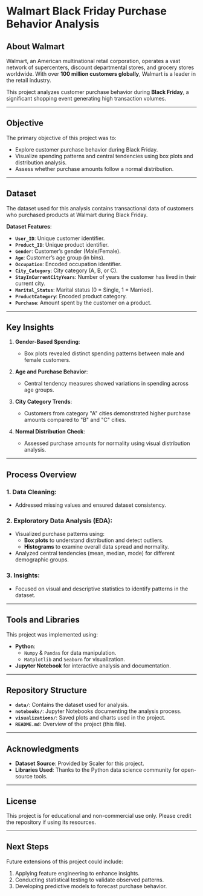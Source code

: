 # Walmart Black Friday Purchase Behavior Analysis

## About Walmart
Walmart, an American multinational retail corporation, operates a vast network of supercenters, discount departmental stores, and grocery stores worldwide. With over **100 million customers globally**, Walmart is a leader in the retail industry.

This project analyzes customer purchase behavior during **Black Friday**, a significant shopping event generating high transaction volumes.

---

## Objective
The primary objective of this project was to:
- Explore customer purchase behavior during Black Friday.
- Visualize spending patterns and central tendencies using box plots and distribution analysis.
- Assess whether purchase amounts follow a normal distribution.

---

## Dataset
The dataset used for this analysis contains transactional data of customers who purchased products at Walmart during Black Friday.

**Dataset Features**:
- **`User_ID`**: Unique customer identifier.
- **`Product_ID`**: Unique product identifier.
- **`Gender`**: Customer’s gender (Male/Female).
- **`Age`**: Customer’s age group (in bins).
- **`Occupation`**: Encoded occupation identifier.
- **`City_Category`**: City category (A, B, or C).
- **`StayInCurrentCityYears`**: Number of years the customer has lived in their current city.
- **`Marital_Status`**: Marital status (0 = Single, 1 = Married).
- **`ProductCategory`**: Encoded product category.
- **`Purchase`**: Amount spent by the customer on a product.

---

## Key Insights
1. **Gender-Based Spending**:
   - Box plots revealed distinct spending patterns between male and female customers.

2. **Age and Purchase Behavior**:
   - Central tendency measures showed variations in spending across age groups.

3. **City Category Trends**:
   - Customers from category "A" cities demonstrated higher purchase amounts compared to "B" and "C" cities.

4. **Normal Distribution Check**:
   - Assessed purchase amounts for normality using visual distribution analysis.

---

## Process Overview
### 1. **Data Cleaning**:
   - Addressed missing values and ensured dataset consistency.

### 2. **Exploratory Data Analysis (EDA)**:
   - Visualized purchase patterns using:
     - **Box plots** to understand distribution and detect outliers.
     - **Histograms** to examine overall data spread and normality.
   - Analyzed central tendencies (mean, median, mode) for different demographic groups.

### 3. **Insights**:
   - Focused on visual and descriptive statistics to identify patterns in the dataset.

---

## Tools and Libraries
This project was implemented using:
- **Python**:
  - `Numpy` & `Pandas` for data manipulation.
  - `Matplotlib` and `Seaborn` for visualization.
- **Jupyter Notebook** for interactive analysis and documentation.

---

## Repository Structure
- **`data/`**: Contains the dataset used for analysis.
- **`notebooks/`**: Jupyter Notebooks documenting the analysis process.
- **`visualizations/`**: Saved plots and charts used in the project.
- **`README.md`**: Overview of the project (this file).

---

## Acknowledgments
- **Dataset Source**: Provided by Scaler for this project.
- **Libraries Used**: Thanks to the Python data science community for open-source tools.

---

## License
This project is for educational and non-commercial use only. Please credit the repository if using its resources.

---

## Next Steps
Future extensions of this project could include:
1. Applying feature engineering to enhance insights.
2. Conducting statistical testing to validate observed patterns.
3. Developing predictive models to forecast purchase behavior.
